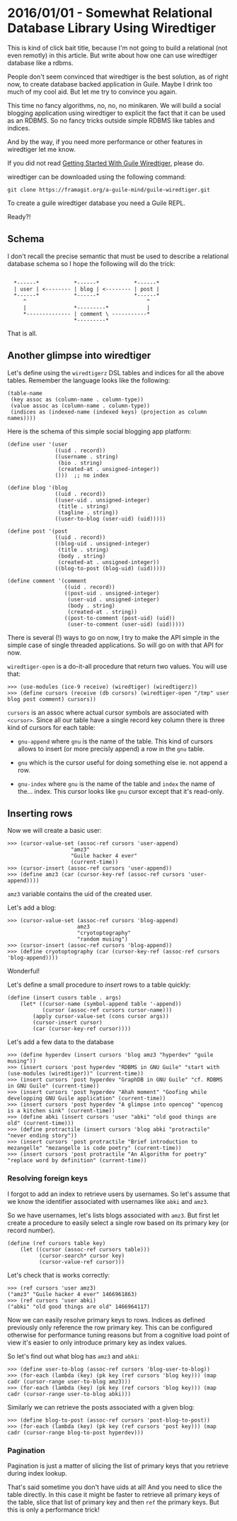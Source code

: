 # 2016/01/01 - Somewhat Relational Database Library Using Wiredtiger

This is kind of click bait title, because I'm not going to build a
relational (not even remotly) in this article. But write about how
one can use wiredtiger database like a rdbms.

People don't seem convinced that wiredtiger is the best solution, as
of right now, to create database backed application in Guile. Maybe I
drink too much of my cool aid. But let me try to convince you again.

This time no fancy algorithms, no, no, no minikaren. We will build
a social blogging application using wiredtiger to explicit the fact
that it can be used as an RDBMS. So no fancy tricks outside simple
RDBMS like tables and indices.

And by the way, if you need more performance or other features in
wiredtiger let me know.

If you did not read
[Getting Started With Guile Wiredtiger](/notes/getting-started-with-guile-wiredtiger.html),
please do.

wiredtiger can be downloaded using the following command:

```
git clone https://framagit.org/a-guile-mind/guile-wiredtiger.git
```

To create a guile wiredtiger database you need a Guile REPL.

Ready?!

## Schema

I don't recall the precise semantic that must be used to describe a
relational database schema so I hope the following will do the trick:

```

  *------*           *------*           *------*
  | user | <-------- | blog | <-------- | post |
  *------*           *------*           *------*
     ^                                      ^
     |               *---------*            |
     *-------------- | comment \ -----------*
                     *---------*

```

That is all.

## Another glimpse into wiredtiger

Let's define using the `wiredtigerz` DSL tables and indices for all
the above tables. Remember the language looks like the following:

```
(table-name
 (key assoc as (column-name . column-type))
 (value assoc as (column-name . column-type))
 (indices as (indexed-name (indexed keys) (projection as column names))))

```

Here is the schema of this simple social blogging app platform:

```
(define user '(user
               ((uid . record))
               ((username . string)
                (bio . string)
                (created-at . unsigned-integer))
               ()))  ;; no index

(define blog '(blog
               ((uid . record))
               ((user-uid . unsigned-integer)
                (title . string)
                (tagline . string))
               ((user-to-blog (user-uid) (uid)))))

(define post '(post
               ((uid . record))
               ((blog-uid . unsigned-integer)
                (title . string)
                (body . string)
                (created-at . unsigned-integer))
               ((blog-to-post (blog-uid) (uid)))))

(define comment '(comment
                  ((uid . record))
                  ((post-uid . unsigned-integer)
                   (user-uid . unsigned-integer)
                   (body . string)
                   (created-at . string))
                  ((post-to-comment (post-uid) (uid))
                   (user-to-comment (user-uid) (uid)))))
```

There is several (!) ways to go on now, I try to make the API simple
in the simple case of single threaded applications. So will go on with
that API for now.

`wiredtiger-open` is a do-it-all procedure that return two values.
You will use that:

```
>>> (use-modules (ice-9 receive) (wiredtiger) (wiredtigerz))
>>> (define cursors (receive (db cursors) (wiredtiger-open "/tmp" user blog post comment) cursors))
```

`cursors` is an assoc where actual cursor symbols are associated with
`<cursor>`.  Since all our table have a single record key column there
is three kind of cursors for each table:

- `gnu-append` where `gnu` is the name of the table. This kind of
  cursors allows to insert (or more precisly append) a row in the
  `gnu` table.

- `gnu` which is the cursor useful for doing something else ie. not
  append a row.

- `gnu-index` where `gnu` is the name of the table and `index` the
  name of the... index. This cursor looks like `gnu` cursor except
  that it's read-only.

## Inserting rows

Now we will create a basic user:

```
>>> (cursor-value-set (assoc-ref cursors 'user-append)
                    "amz3"
                    "Guile hacker 4 ever"
                    (current-time))
>>> (cursor-insert (assoc-ref cursors 'user-append))
>>> (define amz3 (car (cursor-key-ref (assoc-ref cursors 'user-append))))
```

`amz3` variable contains the uid of the created user.

Let's add a blog:

```
>>> (cursor-value-set (assoc-ref cursors 'blog-append)
                      amz3
                      "cryotoptography"
                      "random musing")
>>> (cursor-insert (assoc-ref cursors 'blog-append))
>>> (define cryotoptography (car (cursor-key-ref (assoc-ref cursors 'blog-append))))
```

Wonderful!

Let's define a small procedure to *insert* rows to a table quickly:

```
(define (insert cusors table . args)
    (let* ((cursor-name (symbol-append table '-append))
           (cursor (assoc-ref cursors cursor-name)))
        (apply cursor-value-set (cons cursor args))
        (cursor-insert cursor)
        (car (cursor-key-ref cursor))))
```

Let's add a few data to the database

```
>>> (define hyperdev (insert cursors 'blog amz3 "hyperdev" "guile musing"))
>>> (insert cursors 'post hyperdev "RDBMS in GNU Guile" "start with (use-modules (wiredtiger))" (current-time))
>>> (insert cursors 'post hyperdev "GraphDB in GNU Guile" "cf. RDBMS in GNU Guile" (current-time))
>>> (insert cursors 'post hyperdev "Ahah moment" "Goofing while developping GNU Guile application" (current-time))
>>> (insert cursors 'post hyperdev "A glimpse into opencog" "opencog is a kitchen sink" (current-time))
>>> (define abki (insert cursors 'user "abki" "old good things are old" (current-time)))
>>> (define protractile (insert cursors 'blog abki "protractile" "never ending story"))
>>> (insert cursors 'post protractile "Brief introduction to mezangelle" "mezangelle is code poetry" (current-time))
>>> (insert cursors 'post protractile "An Algorithm for poetry" "replace word by definition" (current-time))
```

### Resolving foreign keys

I forgot to add an index to retrieve users by usernames. So let's
assume that we know the identifier associated with usernames like
`abki` and `amz3`.

So we have usernames, let's lists blogs associated with `amz3`. But
first let create a procedure to easily select a single row based on
its primary key (or record number).

```
(define (ref cursors table key)
    (let ((cursor (assoc-ref cursors table)))
          (cursor-search* cursor key)
          (cursor-value-ref cursor)))
```

Let's check that is works correctly:

```
>>> (ref cursors 'user amz3)
("amz3" "Guile hacker 4 ever" 1466961863)
>>> (ref cursors 'user abki)
("abki" "old good things are old" 1466964117)
```

Now we can easily resolve primary keys to rows. Indices as defined
previously only reference the row primary key. This can be configured
otherwise for performance tuning reasons but from a cognitive load
point of view it's easier to only introduce primary key as index
values.

So let's find out what blog has `amz3` and `abki`:

```
>>> (define user-to-blog (assoc-ref cursors 'blog-user-to-blog))
>>> (for-each (lambda (key) (pk key (ref cursors 'blog key))) (map cadr (cursor-range user-to-blog amz3)))
>>> (for-each (lambda (key) (pk key (ref cursors 'blog key))) (map cadr (cursor-range user-to-blog abki)))
```

Similarly we can retrieve the posts associated with a given blog:

```
>>> (define blog-to-post (assoc-ref cursors 'post-blog-to-post))
>>> (for-each (lambda (key) (pk key (ref cursors 'post key))) (map cadr (cursor-range blog-to-post hyperdev)))
```

### Pagination

Pagination is just a matter of slicing the list of primary keys that
you retrieve during index lookup.

That's said sometime you don't have uids at all! And you need to slice
the table directly. In this case it might be faster to retrieve all
primary keys of the table, slice that list of primary key and then `ref`
the primary keys. But this is only a performance trick!
